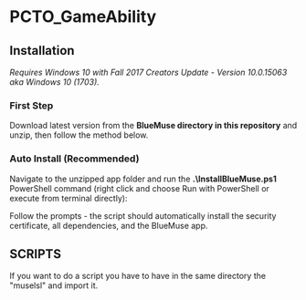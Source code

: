 # PCTO_GameAbility
## Installation
*Requires Windows 10 with Fall 2017 Creators Update - Version 10.0.15063 aka Windows 10 (1703).*

### First Step
Download latest version from the **BlueMuse directory in this repository** and unzip, then follow the method below.

### Auto Install (Recommended)
Navigate to the unzipped app folder and run the **.\InstallBlueMuse.ps1** PowerShell command (right click and choose Run with PowerShell or execute from terminal directly):

Follow the prompts - the script should automatically install the security certificate, all dependencies, and the BlueMuse app.

## SCRIPTS
If you want to do a script you have to have in the same directory the "muselsl" and import it.
